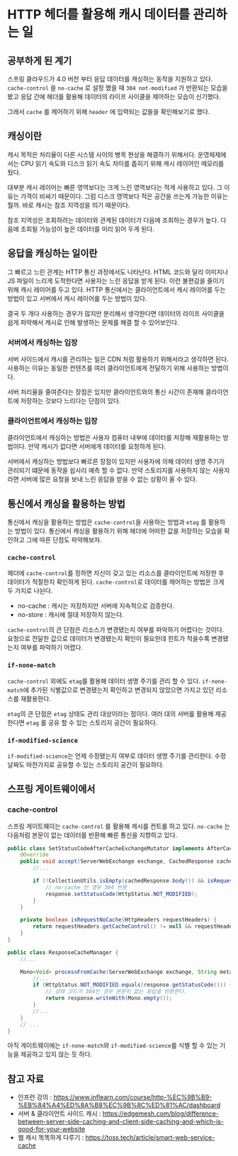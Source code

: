 # HTTP 헤더를 활용해 캐시 데이터를 관리하는 일

## 공부하게 된 계기

스프링 클라우드가 4.0 버전 부터 응답 데이터를 캐싱하는 동작을 지원하고 있다.
`cache-control` 을 `no-cache` 로 설정 했을 때 `304 not-modified` 가 반환되는 모습을 봤고
응답 간에 헤더를 활용해 데이터의 라이프 사이클을 제어하는 모습이 신기했다.

그래서 `cache` 를 제어하기 위해 `header` 에 입력되는 값들을 확인해보기로 했다.

## 캐싱이란

캐시 목적은 처리율이 다른 시스템 사이의 병목 현상을 해결하기 위해서다.
운영체제에서는 CPU 읽기 속도와 디스크 읽기 속도 차이를 좁히기 위해 캐시 레이어인 메모리를 뒀다.

대부분 캐시 레이어는 빠른 영역보다는 크게 느린 영역보다는 적게 사용하고 있다.
그 이유는 가격이 비싸기 때문이다.
그럼 디스크 영역보다 적은 공간을 쓰는게 가능한 이유는 뭘까.
바로 캐시는 참조 지역성을 띄기 때문이다.

참조 지역성은 조회하려는 데이터와 관계된 데이터가 다음에 조회하는 경우가 높다.
다음에 조회될 가능성이 높은 데이터를 미리 읽어 두게 된다.

## 응답을 캐싱하는 일이란

그 빠르고 느린 관계는 HTTP 통신 과정에서도 나타난다.
HTML 코드와 달리 이미지나 JS 파일이 느리게 도착한다면 사용자는 느린 응답을 받게 된다.
이런 불편감을 줄이기 위해 캐시 레이어를 두고 있다.
HTTP 통신에서는 클라이언트에서 캐시 레이어를 두는 방법이 있고 서버에서 캐시 레이어를 두는 방법이 있다.

결국 두 개다 사용하는 경우가 많지만 분리해서 생각한다면 데이터의 라이프 사이클을 쉽게 파악해서 캐시로 인해 발생하는 문제를 해결 할 수 있어보인다.

### 서버에서 캐싱하는 입장

서버 사이드에서 캐시를 관리하는 일은 CDN 처럼 활용하기 위해서라고 생각하면 된다.
사용하는 이유는 동일한 컨텐츠를 여러 클라이언트에게 전달하기 위해 사용하는 방법이다.

서버 처리율을 줄여준다는 장점은 있지만 클라이언트와의 통신 시간이 존재해 클라이언트에 저장하는 것보다 느리다는 단점이 있다.

### 클라이언트에서 캐싱하는 입장

클라이언트에서 캐싱하는 방법은 사용자 컴퓨터 내부에 데이터를 저장해 재활용하는 방법이다.
만약 캐시가 없다면 서버에게 데이터를 요청하게 된다.

서버에서 캐싱하는 방법보다 빠르른 장점이 있지만 사용자에 의해 데이터 생명 주기가 관리되기 떄문에 동작을 쉽사리 예측 할 수 없다.
만약 스토리지를 사용하지 않는 사용자라면 서버에 많은 요청을 보내 느린 응답을 받을 수 없는 상황이 올 수 있다.

## 통신에서 캐싱을 활용하는 방법

통신에서 캐싱을 활용하는 방법은 `cache-control`을 사용하는 방법과 `etag` 를 활용하는 방법이 있다.
통신에서 캐싱을 활용하기 위해 헤더에 어떠한 값을 저장하는 모습을 확인하고 그에 따른 단점도 파악해보자.

### `cache-control`

헤더에 `cache-control`를 정하면 자신이 갖고 있는 리소스를 클라이언트에 저장한 후 데이터가 적절한지 확인하게 된다.
`cache-control`로 데이터를 제어하는 방법은 크게 두 가지로 나뉜다.

- no-cache : 캐시는 저장하지만 서버에 지속적으로 검증한다.
- no-store : 캐시에 절대 저장하지 않는다.

`cache-control`의 큰 단점은 리소스가 변경됐는지 여부를 파악하기 어렵다는 것이다.
요청으로 전달한 값으로 데이터가 변경됐는지 확인이 필요한데 힌트가 적을수록 변경됐는지 여부를 파악하기 어렵다.

### `if-none-match`

`cache-control` 외에도 `etag`를 활용해 데이터 생명 주기를 관리 할 수 있다.
`if-none-match`에 추가된 식별값으로 변경됐는지 확인하고 변경되지 않았으면 가지고 있던 리소스를 재활용한다.

`etag`의 큰 단점은 `etag` 상태도 관리 대상이라는 점이다.
여러 대의 서버를 활용해 제공한다면 `etag` 를 공유 할 수 있는 스토리지 공간이 필요하다.

### `if-modified-science`

`if-modified-science`는 언제 수정됐는지 여부로 데이터 생명 주기를 관리한다.
수정 날짜도 마찬가지로 공유할 수 있는 스토리지 공간이 필요하다.


## 스프링 게이트웨이에서

### cache-control

스프링 게이트웨이는 `cache-control` 를 활용해 캐시를 컨트롤 하고 있다.
`no-cache` 는 다음처럼 본문이 없는 데이터를 반환해 빠른 통신을 지향하고 있다.

```java
public class SetStatusCodeAfterCacheExchangeMutator implements AfterCacheExchangeMutator {
	@Override
	public void accept(ServerWebExchange exchange, CachedResponse cachedResponse) {
        //...

		if (!CollectionUtils.isEmpty(cachedResponse.body()) && isRequestNoCache(requestHeaders)) {
            // no-cache 인 경우 304 반환
			response.setStatusCode(HttpStatus.NOT_MODIFIED);
		}
	}

	private boolean isRequestNoCache(HttpHeaders requestHeaders) {
		return requestHeaders.getCacheControl() != null && requestHeaders.getCacheControl().contains("no-cache");
	}
}

public class ResponseCacheManager {
    //...

	Mono<Void> processFromCache(ServerWebExchange exchange, String metadataKey, CachedResponse cachedResponse) {
		//...
		if (HttpStatus.NOT_MODIFIED.equals(response.getStatusCode())) {
            // 상태 코드가 304인 경우 본문이 없는 응답을 반환한다.
			return response.writeWith(Mono.empty());
		}
        //...
	}
    // ...
}
```

아직 게이트웨이에는 `if-none-match`와 `if-modified-science`를 식별 할 수 있는 기능을 제공하고 있지 않는 듯 하다.

## 참고 자료

- 인프런 강의 : https://www.inflearn.com/course/http-%EC%9B%B9-%EB%84%A4%ED%8A%B8%EC%9B%8C%ED%81%AC/dashboard
- 서버 & 클라이언트 사이드 캐시 : https://edgemesh.com/blog/difference-between-server-side-caching-and-client-side-caching-and-which-is-good-for-your-website
- 웹 캐시 똑똑하게 다루기 : https://toss.tech/article/smart-web-service-cache
